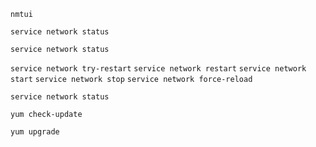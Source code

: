 `nmtui`

`service network status`

`service network status`

`service network try-restart`
`service network restart`
`service network start`
`service network stop`
`service network force-reload`


`service network status`

`yum check-update`

`yum upgrade`


